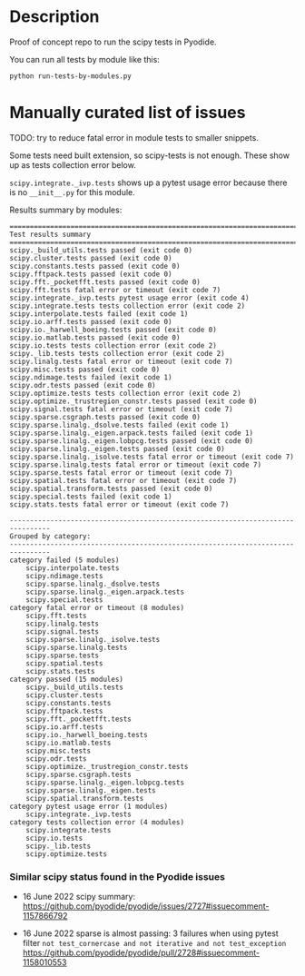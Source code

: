 # Description

Proof of concept repo to run the scipy tests in Pyodide.

You can run all tests by module like this:
```bash
python run-tests-by-modules.py
```

# Manually curated list of issues

TODO: try to reduce fatal error in module tests to smaller snippets.

Some tests need built extension, so scipy-tests is not enough. These show up as
tests collection error below.

`scipy.integrate._ivp.tests` shows up a pytest usage error because there is no
`__init__.py` for this module.

Results summary by modules:

```
================================================================================
Test results summary
================================================================================
scipy._build_utils.tests passed (exit code 0)
scipy.cluster.tests passed (exit code 0)
scipy.constants.tests passed (exit code 0)
scipy.fftpack.tests passed (exit code 0)
scipy.fft._pocketfft.tests passed (exit code 0)
scipy.fft.tests fatal error or timeout (exit code 7)
scipy.integrate._ivp.tests pytest usage error (exit code 4)
scipy.integrate.tests tests collection error (exit code 2)
scipy.interpolate.tests failed (exit code 1)
scipy.io.arff.tests passed (exit code 0)
scipy.io._harwell_boeing.tests passed (exit code 0)
scipy.io.matlab.tests passed (exit code 0)
scipy.io.tests tests collection error (exit code 2)
scipy._lib.tests tests collection error (exit code 2)
scipy.linalg.tests fatal error or timeout (exit code 7)
scipy.misc.tests passed (exit code 0)
scipy.ndimage.tests failed (exit code 1)
scipy.odr.tests passed (exit code 0)
scipy.optimize.tests tests collection error (exit code 2)
scipy.optimize._trustregion_constr.tests passed (exit code 0)
scipy.signal.tests fatal error or timeout (exit code 7)
scipy.sparse.csgraph.tests passed (exit code 0)
scipy.sparse.linalg._dsolve.tests failed (exit code 1)
scipy.sparse.linalg._eigen.arpack.tests failed (exit code 1)
scipy.sparse.linalg._eigen.lobpcg.tests passed (exit code 0)
scipy.sparse.linalg._eigen.tests passed (exit code 0)
scipy.sparse.linalg._isolve.tests fatal error or timeout (exit code 7)
scipy.sparse.linalg.tests fatal error or timeout (exit code 7)
scipy.sparse.tests fatal error or timeout (exit code 7)
scipy.spatial.tests fatal error or timeout (exit code 7)
scipy.spatial.transform.tests passed (exit code 0)
scipy.special.tests failed (exit code 1)
scipy.stats.tests fatal error or timeout (exit code 7)

--------------------------------------------------------------------------------
Grouped by category:
--------------------------------------------------------------------------------
category failed (5 modules)
    scipy.interpolate.tests
    scipy.ndimage.tests
    scipy.sparse.linalg._dsolve.tests
    scipy.sparse.linalg._eigen.arpack.tests
    scipy.special.tests
category fatal error or timeout (8 modules)
    scipy.fft.tests
    scipy.linalg.tests
    scipy.signal.tests
    scipy.sparse.linalg._isolve.tests
    scipy.sparse.linalg.tests
    scipy.sparse.tests
    scipy.spatial.tests
    scipy.stats.tests
category passed (15 modules)
    scipy._build_utils.tests
    scipy.cluster.tests
    scipy.constants.tests
    scipy.fftpack.tests
    scipy.fft._pocketfft.tests
    scipy.io.arff.tests
    scipy.io._harwell_boeing.tests
    scipy.io.matlab.tests
    scipy.misc.tests
    scipy.odr.tests
    scipy.optimize._trustregion_constr.tests
    scipy.sparse.csgraph.tests
    scipy.sparse.linalg._eigen.lobpcg.tests
    scipy.sparse.linalg._eigen.tests
    scipy.spatial.transform.tests
category pytest usage error (1 modules)
    scipy.integrate._ivp.tests
category tests collection error (4 modules)
    scipy.integrate.tests
    scipy.io.tests
    scipy._lib.tests
    scipy.optimize.tests
```

### Similar scipy status found in the Pyodide issues

- 16 June 2022 scipy summary:
  https://github.com/pyodide/pyodide/issues/2727#issuecomment-1157866792

- 16 June 2022 sparse is almost passing: 3 failures when using pytest filter
  `not test_cornercase and not iterative and not test_exception`
  https://github.com/pyodide/pyodide/pull/2728#issuecomment-1158010553


